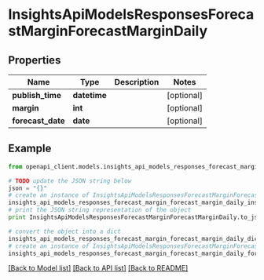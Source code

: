 # InsightsApiModelsResponsesForecastMarginForecastMarginDaily


## Properties
Name | Type | Description | Notes
------------ | ------------- | ------------- | -------------
**publish_time** | **datetime** |  | [optional] 
**margin** | **int** |  | [optional] 
**forecast_date** | **date** |  | [optional] 

## Example

```python
from openapi_client.models.insights_api_models_responses_forecast_margin_forecast_margin_daily import InsightsApiModelsResponsesForecastMarginForecastMarginDaily

# TODO update the JSON string below
json = "{}"
# create an instance of InsightsApiModelsResponsesForecastMarginForecastMarginDaily from a JSON string
insights_api_models_responses_forecast_margin_forecast_margin_daily_instance = InsightsApiModelsResponsesForecastMarginForecastMarginDaily.from_json(json)
# print the JSON string representation of the object
print InsightsApiModelsResponsesForecastMarginForecastMarginDaily.to_json()

# convert the object into a dict
insights_api_models_responses_forecast_margin_forecast_margin_daily_dict = insights_api_models_responses_forecast_margin_forecast_margin_daily_instance.to_dict()
# create an instance of InsightsApiModelsResponsesForecastMarginForecastMarginDaily from a dict
insights_api_models_responses_forecast_margin_forecast_margin_daily_form_dict = insights_api_models_responses_forecast_margin_forecast_margin_daily.from_dict(insights_api_models_responses_forecast_margin_forecast_margin_daily_dict)
```
[[Back to Model list]](../README.md#documentation-for-models) [[Back to API list]](../README.md#documentation-for-api-endpoints) [[Back to README]](../README.md)


